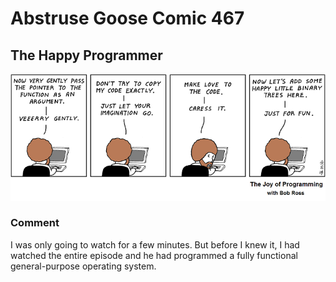 # Abstruse Goose Comic 467
## The Happy Programmer

![image](the_art_of_happy_programming.png)
### Comment
I was only going to watch for a few minutes. But before I knew it, I had watched the entire episode and he had programmed a fully functional general-purpose operating system.
